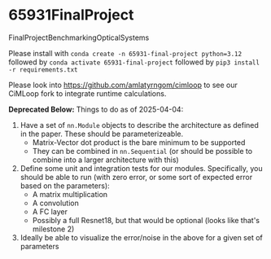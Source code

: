 # 65931FinalProject
FinalProjectBenchmarkingOpticalSystems

Please install with `conda create -n 65931-final-project python=3.12` followed by `conda activate 65931-final-project` followed by `pip3 install -r requirements.txt`

Please look into https://github.com/amlatyrngom/cimloop to see our CiMLoop fork to integrate runtime calculations.

**Deprecated Below:**
Things to do as of 2025-04-04:
1. Have a set of `nn.Module` objects to describe the architecture as defined in the paper. These should be parameterizeable.
    - Matrix-Vector dot product is the bare minimum to be supported
    - They can be combined in `nn.Sequential` (or should be possible to combine into a larger architecture with this)
2. Define some unit and integration tests for our modules. Specifically, you should be able to run (with zero error, or some sort of expected error based on the parameters):
    - A matrix multiplication
    - A convolution
    - A FC layer
    - Possibly a full Resnet18, but that would be optional (looks like that's milestone 2)
3. Ideally be able to visualize the error/noise in the above for a given set of parameters
